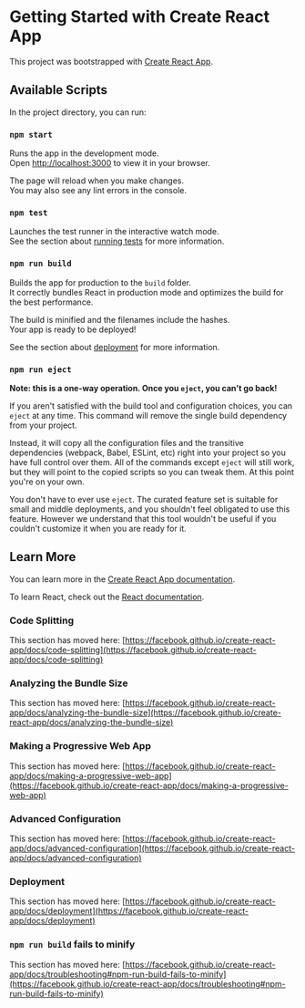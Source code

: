 # Getting Started with Create React App

This project was bootstrapped with [Create React App](https://github.com/facebook/create-react-app).

## Available Scripts

In the project directory, you can run:

### `npm start`

Runs the app in the development mode.\
Open [http://localhost:3000](http://localhost:3000) to view it in your browser.

The page will reload when you make changes.\
You may also see any lint errors in the console.

### `npm test`

Launches the test runner in the interactive watch mode.\
See the section about [running tests](https://facebook.github.io/create-react-app/docs/running-tests) for more information.

### `npm run build`

Builds the app for production to the `build` folder.\
It correctly bundles React in production mode and optimizes the build for the best performance.

The build is minified and the filenames include the hashes.\
Your app is ready to be deployed!

See the section about [deployment](https://facebook.github.io/create-react-app/docs/deployment) for more information.

### `npm run eject`

**Note: this is a one-way operation. Once you `eject`, you can't go back!**

If you aren't satisfied with the build tool and configuration choices, you can `eject` at any time. This command will remove the single build dependency from your project.

Instead, it will copy all the configuration files and the transitive dependencies (webpack, Babel, ESLint, etc) right into your project so you have full control over them. All of the commands except `eject` will still work, but they will point to the copied scripts so you can tweak them. At this point you're on your own.

You don't have to ever use `eject`. The curated feature set is suitable for small and middle deployments, and you shouldn't feel obligated to use this feature. However we understand that this tool wouldn't be useful if you couldn't customize it when you are ready for it.

## Learn More

You can learn more in the [Create React App documentation](https://facebook.github.io/create-react-app/docs/getting-started).

To learn React, check out the [React documentation](https://reactjs.org/).

### Code Splitting

This section has moved here: [https://facebook.github.io/create-react-app/docs/code-splitting](https://facebook.github.io/create-react-app/docs/code-splitting)

### Analyzing the Bundle Size

This section has moved here: [https://facebook.github.io/create-react-app/docs/analyzing-the-bundle-size](https://facebook.github.io/create-react-app/docs/analyzing-the-bundle-size)

### Making a Progressive Web App

This section has moved here: [https://facebook.github.io/create-react-app/docs/making-a-progressive-web-app](https://facebook.github.io/create-react-app/docs/making-a-progressive-web-app)

### Advanced Configuration

This section has moved here: [https://facebook.github.io/create-react-app/docs/advanced-configuration](https://facebook.github.io/create-react-app/docs/advanced-configuration)

### Deployment

This section has moved here: [https://facebook.github.io/create-react-app/docs/deployment](https://facebook.github.io/create-react-app/docs/deployment)

### `npm run build` fails to minify

This section has moved here: [https://facebook.github.io/create-react-app/docs/troubleshooting#npm-run-build-fails-to-minify](https://facebook.github.io/create-react-app/docs/troubleshooting#npm-run-build-fails-to-minify)



<!-- 
This React code snippet is designed to create a sticky header that hides when the user scrolls down and shows when the user scrolls up. Let's break down the code to understand how it works:

1. Ref Creation:
const headerRef = useRef(null);
useRef is a React hook that creates a reference to a DOM element. Here, it initializes headerRef to be null initially. This reference will later be attached to the header element in your JSX.

2. useEffect Hook:

useEffect(() => {
  let prevScrollPos = window.scrollY;

useEffect is a React hook that runs side effects in function components. In this case, it runs once when the component mounts (because the dependency array is empty).
let prevScrollPos = window.scrollY; stores the initial scroll position of the window.

3. Scroll Event Listener:

const handleScroll = () => {
  const currentScrollPos = window.scrollY;
  const headerElement = headerRef.current;
  if (!headerElement) {
    return;
  }
  if (prevScrollPos > currentScrollPos) {
    headerElement.style.transform = "translateY(0)";
  } else {
    headerElement.style.transform = "translateY(-200px)";
  }
  prevScrollPos = currentScrollPos;
};

handleScroll is a function that gets called whenever the user scrolls the window.
currentScrollPos stores the current vertical scroll position.
headerElement gets the current DOM element referenced by headerRef.
The function checks if the header element exists. If not, it returns early.
If the previous scroll position (prevScrollPos) is greater than the current scroll position (currentScrollPos), it means the user is scrolling up, so the header should be shown (translateY(0)).
If the previous scroll position is less than the current scroll position, the user is scrolling down, so the header should be hidden (translateY(-200px)).
The previous scroll position is then updated to the current scroll position.

4. Adding and Cleaning Up the Event Listener:
window.addEventListener('scroll', handleScroll);

return () => {
  window.removeEventListener('scroll', handleScroll);
};

window.addEventListener('scroll', handleScroll); adds the handleScroll function as a listener for the scroll event on the window. This means handleScroll will be called whenever the user scrolls.
The return function in useEffect is a cleanup function that removes the scroll event listener when the component unmounts. This prevents memory leaks by ensuring the event listener is removed.

Full Component Example:
Here’s how you might use the above logic in a functional component:

import React, { useRef, useEffect } from 'react';

const StickyHeader = () => {
  const headerRef = useRef(null);

  useEffect(() => {
    let prevScrollPos = window.scrollY;

    const handleScroll = () => {
      const currentScrollPos = window.scrollY;
      const headerElement = headerRef.current;
      if (!headerElement) {
        return;
      }
      if (prevScrollPos > currentScrollPos) {
        headerElement.style.transform = "translateY(0)";
      } else {
        headerElement.style.transform = "translateY(-200px)";
      }
      prevScrollPos = currentScrollPos;
    };

    window.addEventListener('scroll', handleScroll);

    return () => {
      window.removeEventListener('scroll', handleScroll);
    };
  }, []);

  return (
    <header ref={headerRef} style={{ transition: 'transform 0.3s ease' }}>
      {/* Your header content */}
    </header>
  );
};

export default StickyHeader;

    // Header sticky functionality
    // Step one: useRef initialization
    const headerRef = useRef(null);

    // Step two: useEffect Hook
    useEffect(() => {
        let prevScrollPos = window.scrollY;

        // Step three: scroll event listener
        const handleScroll = () => {
        const currentScrollPos = window.scrollY;
        const headerElement = headerRef.current;
        if (!headerElement) {
            return;
        }
        if (prevScrollPos > currentScrollPos) {
            headerElement.style.transform = "translateY(0)";
        } else {
            headerElement.style.transform = "translateY(-200px)";
        }
        prevScrollPos = currentScrollPos;
        };

        // Step four: Adding and cleaning up the event listener
        window.addEventListener('scroll', handleScroll);
        return () => {
        window.removeEventListener('scroll', handleScroll);
        };
    }, []); // Empty dependency array ensures this effect runs only once

 -->

 <!-- 
 THE INDEX JS FILE

import React from 'react';
import ReactDOM from 'react-dom/client';
import './App.css';
import App from './App';
import reportWebVitals from './reportWebVitals';
import { BrowserRouter } from 'react-router-dom';
import {ThemeProvider} from './component/Header/DarkMode';
import { ChakraProvider } from '@chakra-ui/react';
import { AlertProvider } from './component/Main/AlertMessage/AlertContext';
import "slick-carousel/slick/slick.css";
import "slick-carousel/slick/slick-theme.css";

const root = ReactDOM.createRoot(document.getElementById('root'));
root.render( 
  <React.StrictMode>
    <ThemeProvider>
      <BrowserRouter>
        <AlertProvider>
          <ChakraProvider>
            <App />
          </ChakraProvider>
        </AlertProvider>
      </BrowserRouter>
    </ThemeProvider>
  </React.StrictMode>
);
  -->

  <!-- 
  THE APP.js file

  import React from "react";
import Header from './component/Header/Header';
import Home from './component/Main/Home';
import About from './component/Main/About';
import Services from "./component/Main/Services";
import Videos from './component/Main/Videos'; 
import Contact from './component/Main/Contact';
import Footer from "./component/Footer/Footer";
import { Routes, Route } from 'react-router-dom';
import { useTheme } from './component/Header/DarkMode';
import ScrollingText from "./component/Main/ScrollingText";
import Alert from "./component/Main/AlertMessage/Alert";

function App() {
  const { theme } = useTheme();
  return (
        <main className={`container ${theme === 'light' ? 'dark-mode' : 'light'}`}>
          <Header />
          <Routes>        
            <Route path="/" element={<Home />} /> 
            <Route path="/home" element={<Home />} />
            <Route path="/about" element={<About />} />
            <Route path="/services" element={<Services />} />
            <Route path="/videos" element={<Videos />} />
            <Route path="/contact" element={<Contact />} />
          </Routes>
          <ScrollingText/>
          {/* <About/> */}
          {/* <Services/> */}
          {/* <Videos/> */}
          {/* <Contact/> */}
          <Footer />
          <Alert/>          
        </main>
  ) 
}
THIS IS THE STRUCTURE FOR MULTIPLE PAGES
   -->

   <!-- 
   Header js file

   import { useState, useEffect } from 'react';
import navbarItems from './Data/Data'; // Importing navbarItems from data.js
import { FaBars, FaXmark } from "react-icons/fa6";
import { Link, NavLink } from 'react-router-dom';
import SocialMedia from './SocialMedia';
import LogoImage from './Images/1.png';
import Switch from './Switch';
import { useTheme } from './DarkMode';
import './HeaderSass/index_header.css';


export default function Header() {

    const { theme } = useTheme();

    // we create a useState and initialize the MobileMenuOpen to false
    const [mobileMenuOpen, setMobileMenuOpen] = useState(false);
    // we initialize the hamburgerColor to black
    const [hamburgerColor, setHamburgerColor] = useState(theme === 'light' ? '#ffffff' : '#000000');
    // Store the initial hamburger color
    const initialHamburgerColor = theme === 'light' ? '#ffffff' : '#000000';
    // we initialize the show icon to false
    const [showIcon, setShowIcon] = useState(false);

    // with this function we change me menu on click
    const handleHamburger = ()=>{
        setMobileMenuOpen(!mobileMenuOpen);
        // NOTE: onclick we change not the hamburgerColor but  "mobileMenuOpen" inside the setHamburgerColor function to change it color
        setHamburgerColor(mobileMenuOpen ? initialHamburgerColor : '#ffffff');
    }

    // This function remove the menu on clicking an element
    const handleNavLink = () => {
        if (window.innerWidth < 768) {
            setMobileMenuOpen(false); // Close the mobile menu when a navigation item is clicked
        }
    }

    // useEffect to handle the navigation element's icon
    useEffect(()=>{
        const handleResize = () =>{
            if(window.innerWidth < 768){
                setShowIcon(true);
            } else{
                setShowIcon(false);
            }
        }

        window.addEventListener("resize", handleResize);
        return () => window.removeEventListener("resize", handleResize);
    }, [])

    
    return (
        <div className={`Header ${theme === 'light' ? 'dark-mode' : 'light'}`} >

            {/* logo */}
            <div className='Header__logo'>
                <Link to='/home' className="LinkName">
                    <img className="Header__logo__picture" src={LogoImage} alt="photo_logo" />
                    <h3 className="Header__logo__name">
                        Spencer.
                    </h3>
                </Link>
            </div>

            {/* navigation */}
            {/* to show the menu on click we  create a function on nav element */}
            <nav className={`Header__navbar ${mobileMenuOpen ? 'open' : ''}`}>
                <ul>
                    {navbarItems.map(item => (
                        <li key={item.id}>
                            <NavLink 
                                to={item.url}
                                title={item.title}
                                onClick={handleNavLink} // Call handleNavLink when a navigation item is clicked
                            >
                                {/* this code show/hide this icon on small and wide devices */}
                                {showIcon && <span>{item.icon}</span>}
                                <span>{item.title}</span>
                            </NavLink>
                        </li>
                    ))}
                </ul>
                {/* social-media */}
                <SocialMedia />
            </nav>

            {/* button */}
            <div className='Header__contact'>
                <Switch/>
                    <NavLink className="Header__contact__contactMe" to='/contact'>
                        <button>Contact</button>
                    </NavLink>
                <button className="Header__contact__hamburgerBtn" onClick={handleHamburger}>
                    {mobileMenuOpen ? <FaXmark color={hamburgerColor} /> : <FaBars color={initialHamburgerColor} />}
                </button>
            </div>
        </div>
    );
}
    -->